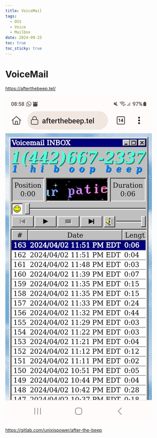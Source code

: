 ```yaml
---
title: VoiceMail
tags:
  - OSS
  - Voice
  - Mailbox
date: 2024-09-25
toc: true
toc_sticky: true
---
```


# VoiceMail

https://afterthebeep.tel/

![](../_asset/2024-04-03_voicemail_image_1.jpg)

<https://gitlab.com/unixispower/after-the-beep>

